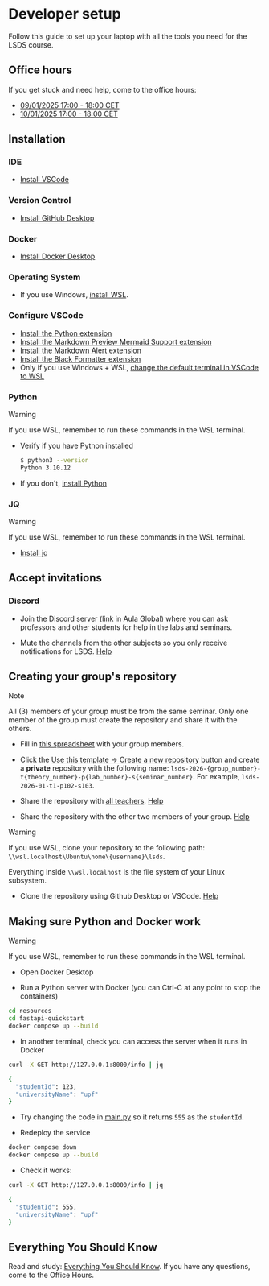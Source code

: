 # Developer setup

Follow this guide to set up your laptop with all the tools you need for the LSDS course.


## Office hours
If you get stuck and need help, come to the office hours:
- [09/01/2025 17:00 - 18:00 CET](meet.google.com/idb-zdbt-xuc)
- [10/01/2025 17:00 - 18:00 CET](meet.google.com/xce-zhjb-qjz)

## Installation

### IDE

- [Install VSCode](https://code.visualstudio.com/download)

### Version Control

- [Install GitHub Desktop](https://desktop.github.com/download/)

### Docker

- [Install Docker Desktop](https://www.docker.com/products/docker-desktop/)

### Operating System

- If you use Windows, [install WSL](https://canonical-ubuntu-wsl.readthedocs-hosted.com/en/latest/guides/install-ubuntu-wsl2/).

### Configure VSCode

- [Install the Python extension](https://marketplace.visualstudio.com/items?itemName=ms-python.python)
- [Install the Markdown Preview Mermaid Support extension](https://marketplace.visualstudio.com/items?itemName=bierner.markdown-mermaid)
- [Install the Markdown Alert extension](https://marketplace.visualstudio.com/items?itemName=yahyabatulu.vscode-markdown-alert)
- [Install the Black Formatter extension](https://marketplace.visualstudio.com/items?itemName=ms-python.black-formatter)
- Only if you use Windows + WSL, [change the default terminal in VSCode to WSL](https://stackoverflow.com/questions/44435697/change-the-default-terminal-in-visual-studio-code)

### Python

> [!WARNING]
> If you use WSL, remember to run these commands in the WSL terminal.

- Verify if you have Python installed

    ```zsh
    $ python3 --version
    Python 3.10.12
    ```

- If you don't, [install Python](https://www.python.org/downloads/)


### JQ

> [!WARNING]
> If you use WSL, remember to run these commands in the WSL terminal.

- [Install jq](https://jqlang.github.io/jq/download/)

## Accept invitations

### Discord

- Join the Discord server (link in Aula Global) where you can ask professors and other students for help in the labs and seminars.

- Mute the channels from the other subjects so you only receive notifications for LSDS. [Help](https://support.discord.com/hc/en-us/articles/209791877-How-do-I-mute-and-disable-notifications-for-specific-channels)

## Creating your group's repository

> [!NOTE]
> All (3) members of your group must be from the same seminar.
> Only one member of the group must create the repository and share it with the others.

- Fill in [this spreadsheet](https://docs.google.com/spreadsheets/d/1PrI6Jb5mVEeFuKNJeFE9dosFC7cP6vhoScFY2L2uZxk/edit?usp=sharing) with your group members.

- Click the [Use this template -> Create a new repository](https://github.com/miquelvir/lsds-2026) button and create a **private** repository with the following name: `lsds-2026-{group_number}-t{theory_number}-p{lab_number}-s{seminar_number}`. For example, `lsds-2026-01-t1-p102-s103`.

- Share the repository with [all teachers](./TEACHER_LIST.md). [Help](https://docs.github.com/en/account-and-profile/setting-up-and-managing-your-personal-account-on-github/managing-access-to-your-personal-repositories/inviting-collaborators-to-a-personal-repository#inviting-a-collaborator-to-a-personal-repository)

- Share the repository with the other two members of your group. [Help](https://docs.github.com/en/account-and-profile/setting-up-and-managing-your-personal-account-on-github/managing-access-to-your-personal-repositories/inviting-collaborators-to-a-personal-repository#inviting-a-collaborator-to-a-personal-repository)

> [!WARNING]
> If you use WSL, clone your repository to the following path: `\\wsl.localhost\Ubuntu\home\{username}\lsds`.
> 
> Everything inside `\\wsl.localhost` is the file system of your Linux subsystem.

- Clone the repository using Github Desktop or VSCode. [Help](https://docs.github.com/en/desktop/adding-and-cloning-repositories/cloning-a-repository-from-github-to-github-desktop)

## Making sure Python and Docker work

> [!WARNING]
> If you use WSL, remember to run these commands in the WSL terminal.

- Open Docker Desktop

- Run a Python server with Docker (you can Ctrl-C at any point to stop the containers)

```zsh
cd resources
cd fastapi-quickstart
docker compose up --build
```

- In another terminal, check you can access the server when it runs in Docker

```zsh
curl -X GET http://127.0.0.1:8000/info | jq
```

```zsh
{
  "studentId": 123,
  "universityName": "upf"
}
```

- Try changing the code in [main.py](./resources/fastapi-quickstart/app/main.py) so it returns `555` as the `studentId`.

- Redeploy the service
```zsh
docker compose down
docker compose up --build
```

- Check it works:

```zsh
curl -X GET http://127.0.0.1:8000/info | jq
```

```zsh
{
  "studentId": 555,
  "universityName": "upf"
}
```

## Everything You Should Know

Read and study: [Everything You Should Know](https://docs.google.com/presentation/d/1VoIOCj369CDN5sCiMnNHpx3xVMBaJAkO/edit?usp=sharing&ouid=102931553666282890148&rtpof=true&sd=true). If you have any questions, come to the Office Hours.
